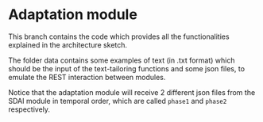 # Adaptation module

This branch contains the code which provides all the functionalities explained in the architecture sketch.

The folder data contains some examples of text (in .txt format) which should be the input of the text-tailoring functions and some json files, to emulate the REST interaction between modules.

Notice that the adaptation module will receive 2 different json files from the SDAI module in temporal order, which are called `phase1` and `phase2` respectively.
